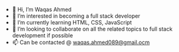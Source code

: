 - 👋 Hi, I’m Waqas Ahmed
- 👀 I’m interested in becoming a full stack developer
- 🌱 I’m currently learning HTML, CSS, JavaScript
- 💞️ I’m looking to collaborate on all the related topics to full stack development if possible
- 📫 Can be contacted @ waqas.ahmed089@gmail.ocm

<!---
waqas-ahmed089/waqas-ahmed089 is a ✨ special ✨ repository because its `README.md` (this file) appears on your GitHub profile.
You can click the Preview link to take a look at your changes.
--->
